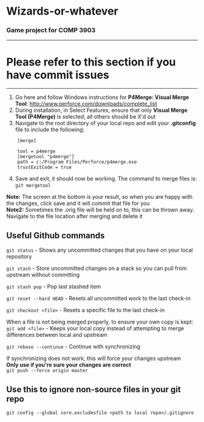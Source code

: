 Wizards-or-whatever
===================

### Game project for COMP 3903
-----------
# Please refer to this section if you have commit issues
-----------
1. Go here and follow Windows instructions for **P4Merge: Visual Merge Tool**: http://www.perforce.com/downloads/complete_list
2. During installation, in Select Features, ensure that only **Visual Merge Tool (P4Merge)** is selected; all others should be X'd out
3. Navigate to the root directory of your local repo and edit your **.gitconfig** file to include the following:  
```    
    [merge] 

    tool = p4merge  
    [mergetool "p4merge"]  
    path = c:/Program Files/Perforce/p4merge.exe  
    trustExitCode = true
```
4. Save and exit, it should now be working. The command to merge files is:  
```git mergetool```

**Note:** The screen at the bottom is your result, so when you are happy with the changes, click save and it will commit that file for you  
**Note2:** Sometimes the .orig file will be held on to, this can be thrown away. Navigate to the file location after merging and delete it

## Useful Github commands

```git status``` - Shows any uncommitted changes that you have on your local repository

```git stash``` - Store uncommitted changes on a stack so you can pull from upstream without committing

```git stash pop``` - Pop last stashed item

```git reset --hard HEAD``` - Resets all uncommitted work to the last check-in

```git checkout <file>``` - Resets a specific file to the last check-in

When a file is not being merged properly, to ensure your own copy is kept:   
```git add <file>``` - Keeps your local copy instead of attempting to merge differences between local and upstream

```git rebase --continue``` - Continue with synchronizing

If synchronizing does not work, this will force your changes upstream   
**Only use if you're sure your changes are correct**   
```git push --force origin master```

## Use this to ignore non-source files in your git repo

```git config --global core.excludesfile <path to local repo>/.gitignore```